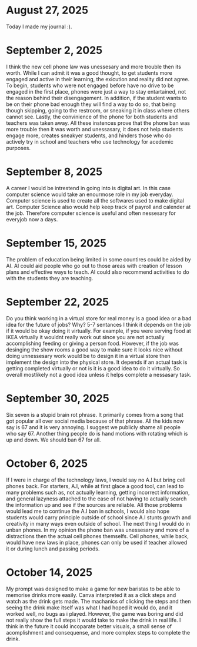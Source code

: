 # August 27, 2025 
Today I made my journal :).
# September 2, 2025
I think the new cell phone law was unessesary and more trouble then its worth. While I can admit it was a good thought, to get students more engaged and active in their learning, the exicution and reality did not agree. To begin, students who were not engaged before have no drive to be engaged in the first place, phones were just a way to stay entartained, not the reason behind their disengagement. In addition, if the student wants to be on their phone bad enough they will find a way to do so, that being though skipping, going to the restroom, or sneaking it in class where others cannot see. Lastly, the convinience of the phone for both students and teachers was taken away. All these instences prove that the phone ban was more trouble then it was worth and unessasary, it does not help students engage more, creates sneakyer students, and hinders those who do actively try in school and teachers who use technology for acedemic purposes.
# September 8, 2025
A career I would be intrestend in going into is digital art. In this case computer science would take an enourmose role in my job everyday. Computer science is used to create all the softwares used to make digital art. Computer Science also would help keep track of payroll and calender at the job. Therefore computer science is useful and often nessesary for everyjob now a days.
# September 15, 2025
The problem of education being limited in some countires could be aided by AI. AI could aid people who go out to those areas with creation of lesson plans and effective ways to teach. AI could also recommend activities to do with the students they are teaching.
# September 22, 2025
Do you think working in a virtual store for real money is a good idea or a bad idea for the future of jobs? Why? 5-7 sentances
I think it depends on the job if it would be okay doing it virtually. For example, if you were serving food at IKEA virtually it wouldnt really work out since you are not actually accomplishing feeding or giving a person food. However, if the job was desinging the show rooms a good way to make sure it looks nice without doing unnessesary work would be to design it in a virtual store then implement the design into the physical store. It depends if an actual task is getting completed virtually or not is it is a good idea to do it virtually. So overall mostlikely not a good idea unless it helps complete a nessasary task.
# September 30, 2025
Six seven is a stupid brain rot phrase. It primarily comes from a song that got popular all over social media because of that phrase. All the kids now say is 67 and it is very annoying. I suggest we publicly shame all people who say 67. Another thing people do is hand motions with rotating which is up and down. We should ban 67 for all.
# October 6, 2025
If I were in charge of the technology laws, I would say no A.I but bring cell phones back. For starters, A.I, while at first glace a good tool, can lead to many problems such as, not actually learning, getting incorrect information, and general lazyness attached to the ease of not having to actually search the information up and see if the sources are reliable. All those problems would lead me to continue the A.I ban in schools, I would also hope students would carry principle outside of school since A.I stunts growth and creativity in many ways even outside of school. The next thing I would do in unban phones. In my opinion the phone ban was unessesary and more of a distractions then the actual cell phones themselfs. Cell phones, while back, would have new laws in place, phones can only be used if teacher allowed it or during lunch and passing periods.
# October 14, 2025
My prompt was designed to make a game for new baristas to be able to memorise drinks more easily. Canva interpreted it as a click steps and watch as the drink gets made. The machanics of clicking the steps and then seeing the drink make itself was what I had hoped it would do, and it worked well, no bugs as i played. However, the game was boring and did not really show the full steps it would take to make the drink in real life. I think in the future it could incoparate better visuals, a small sense of acomplishment and consequense, and more complex steps to complete the drink.
